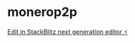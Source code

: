 # monerop2p

[Edit in StackBlitz next generation editor ⚡️](https://stackblitz.com/~/github.com/doritec/monerop2p)